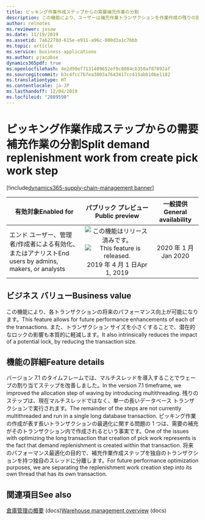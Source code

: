 ```yaml
---
title: ピッキング作業作成ステップからの需要補充作業の分割
description: この機能により、ユーザーは補充作業トランザクションを作業作成の残りの部分から分離することができます。
author: relnotes
ms.reviewer: josaw
ms.date: 11/19/2019
ms.assetid: 7a62278d-615e-e911-a96c-000d3a1c7bbb
ms.topic: article
ms.service: business-applications
ms.author: pjacobse
dynamics365pdf: true
ms.openlocfilehash: 4e2d99ef7131409652ef9c8084cb350af87892af
ms.sourcegitcommit: b3c4fcc7b7ea3803a7643417cc415abb10be1182
ms.translationtype: HT
ms.contentlocale: ja-JP
ms.lasthandoff: 12/04/2019
ms.locfileid: "2889598"
---
```

# <a name="split-demand-replenishment-work-from-create-pick-work-step"></a><span data-ttu-id="aa38e-103">ピッキング作業作成ステップからの需要補充作業の分割</span><span class="sxs-lookup"><span data-stu-id="aa38e-103">Split demand replenishment work from create pick work step</span></span>
[!include[dynamics365-supply-chain-management banner](../includes/dynamics365-supply-chain-management.md)]

| <span data-ttu-id="aa38e-104">有効対象</span><span class="sxs-lookup"><span data-stu-id="aa38e-104">Enabled for</span></span>    |  <span data-ttu-id="aa38e-105">パブリック プレビュー</span><span class="sxs-lookup"><span data-stu-id="aa38e-105">Public preview</span></span> | <span data-ttu-id="aa38e-106">一般提供</span><span class="sxs-lookup"><span data-stu-id="aa38e-106">General availability</span></span> | 
| ---------- | :----------: |:----------: |
|<span data-ttu-id="aa38e-107">エンド ユーザー、管理者/作成者による有効化、またはアナリスト</span><span class="sxs-lookup"><span data-stu-id="aa38e-107">End users by admins, makers, or analysts</span></span>|<span data-ttu-id="aa38e-108">![この機能はリリース済みです。](/dynamics365-release-plan/media/green-checkmark.png "この機能はリリース済みです。")</span><span class="sxs-lookup"><span data-stu-id="aa38e-108">![This feature is released.](/dynamics365-release-plan/media/green-checkmark.png "This feature is released.")</span></span> <span data-ttu-id="aa38e-109">2019 年 4 月 1 日</span><span class="sxs-lookup"><span data-stu-id="aa38e-109">Apr 1, 2019</span></span>| <span data-ttu-id="aa38e-110">2020 年 1 月</span><span class="sxs-lookup"><span data-stu-id="aa38e-110">Jan 2020</span></span>|


## <a name="business-value"></a><span data-ttu-id="aa38e-111">ビジネス バリュー</span><span class="sxs-lookup"><span data-stu-id="aa38e-111">Business value</span></span>
<!-- bv start -->
<span data-ttu-id="aa38e-112">この機能により、各トランザクションの将来のパフォーマンス向上が可能になります。</span><span class="sxs-lookup"><span data-stu-id="aa38e-112">This feature allows for future performance enhancements of each of the transactions.</span></span> <span data-ttu-id="aa38e-113">また、トランザクション サイズを小さくすることで、潜在的なロックの影響も本質的に軽減します。</span><span class="sxs-lookup"><span data-stu-id="aa38e-113">It also intrinsically reduces the impact of a potential lock, by reducing the transaction size.</span></span>
<!-- bv end -->



## <a name="feature-details"></a><span data-ttu-id="aa38e-114">機能の詳細</span><span class="sxs-lookup"><span data-stu-id="aa38e-114">Feature details</span></span>
<!--feature detail start -->
<span data-ttu-id="aa38e-115">バージョン 7.1 のタイムフレームでは、マルチスレッドを導入することでウェーブの割り当てステップを改善しました。</span><span class="sxs-lookup"><span data-stu-id="aa38e-115">In the version 7.1 timeframe, we improved the allocation step of waving by introducing multithreading.</span></span> <span data-ttu-id="aa38e-116">残りのステップは、現在マルチスレッドではなく、単一の長いデータベース トランザクションで実行されます。</span><span class="sxs-lookup"><span data-stu-id="aa38e-116">The remainder of the steps are not currently multithreaded and run in a single long database transaction.</span></span> <span data-ttu-id="aa38e-117">ピッキング作業の作成が表す長いトランザクションの最適化に関する問題の 1 つは、需要の補充がそのトランザクション内で作成されるという事実です。</span><span class="sxs-lookup"><span data-stu-id="aa38e-117">One of the issues with optimizing the long transaction that creation of pick work represents is the fact that demand replenishment is created within that transaction.</span></span> <span data-ttu-id="aa38e-118">将来のパフォーマンス最適化の目的で、補充作業作成ステップを独自のトランザクションを持つ独自のスレッドに分離します。</span><span class="sxs-lookup"><span data-stu-id="aa38e-118">For future performance optimization purposes, we are separating the replenishment work creation step into its own thread that has its own transaction.</span></span>
<!--feature detail end -->










## <a name="see-also"></a><span data-ttu-id="aa38e-119">関連項目</span><span class="sxs-lookup"><span data-stu-id="aa38e-119">See also</span></span>

<span data-ttu-id="aa38e-120">[倉庫管理の概要](https://docs.microsoft.com/dynamics365/unified-operations/supply-chain/warehousing/warehouse-management-overview) (docs)</span><span class="sxs-lookup"><span data-stu-id="aa38e-120">[Warehouse management overview](https://docs.microsoft.com/dynamics365/unified-operations/supply-chain/warehousing/warehouse-management-overview) (docs)</span></span>

